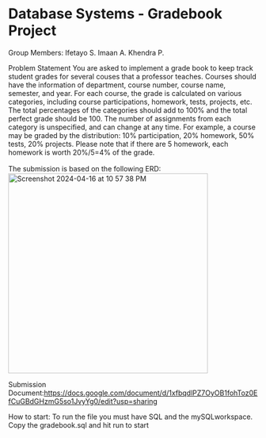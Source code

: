 # Database Systems - Gradebook Project 

Group Members:
Ifetayo S.
Imaan A. 
Khendra P. 

Problem Statement
You are asked to implement a grade book to keep track student grades for several couses that a professor teaches. Courses should have the information of department, course number, course name, semester, and year.  For each course, the grade is calculated on various categories, including course participations, homework, tests, projects, etc.  The total percentages of the categories should add to 100% and the total perfect grade should be 100. The number of assignments from each category is unspecified, and can change at any time.  For example, a course may be graded by the distribution: 10% participation, 20% homework, 50% tests, 20% projects. Please note that if there are 5 homework, each homework is worth 20%/5=4% of the grade.

The submission is based on the following ERD:　
<img width="403" alt="Screenshot 2024-04-16 at 10 57 38 PM" src="https://github.com/Imaanadam/databsystems/assets/111910162/2ab88f8b-82a0-439a-8535-6084d5099ed8">

Submission Document:https://docs.google.com/document/d/1xfbqdlPZ7OyOB1fohToz0EfCuGBdGHzmG5so1JvyYg0/edit?usp=sharing

How to start:
To run the file you must have SQL and the mySQLworkspace. 
Copy the gradebook.sql and hit run to start

